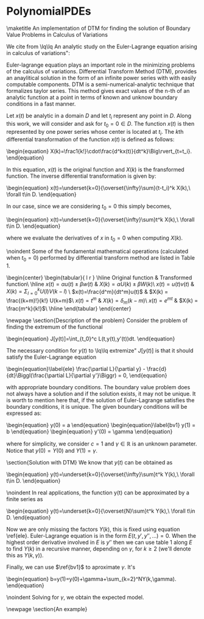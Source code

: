   # PolynomialPDEs
\maketitle
An implementation of DTM for finding the solution of Boundary Value Problems in Calculus of Variations

We cite from \lq\lq An analytic study on the Euler-Lagrange equation arising in calculus of variations":

Euler-lagrange equation plays an important role in the minimizing problems of the calculus of variations. Differential Transform Method (DTM), provides an anaylitical solution in the form of an infinite power series with with easily computable components. DTM is a semi-numerical-analytic technique that formalizes taylor series. This method gives exact values of the n-th of an analytic function at a point in terms of known and unknow boundary conditions in a fast manner.

Let $x(t)$ be analytic in a domain $D$ and let $t_i$ represent any point in $D$. Along this work, we will consider and ask for $t_0=0\in D$. The function $x(t)$ is then represented by one power series whose center is located at $t_i$. The $k$th differential transformation of the function $x(t)$ is defined as follows:


\begin{equation}
X(k)=\frac1{k!}\cdot\frac{d^kx(t)}{dt^k}\Big\rvert_{t=t_i}.
\end{equation}

In this equation, $x(t)$ is the original function and $X(k)$ is the fransformed function. The inverse differential transformation is given by:

\begin{equation}
x(t)=\underset{k=0}{\overset{\infty}\sum}(t-t_i)^k X(k),\ \forall t\in D.
\end{equation}

In our case, since we are considering $t_0=0$ this simply becomes,

\begin{equation}
x(t)=\underset{k=0}{\overset{\infty}\sum}t^k X(k),\ \forall t\in D.
\end{equation}

where we evaluate the derivatives of $x$ in $t_0=0$ when computing $X(k)$.

\noindent Some of the fundamental mathematical operations (calculated when $t_0=0$) performed by differential
transform method are listed in Table 1.

\begin{center}
\begin{tabular}{ l r }
\hline
  Original function & Transformed function\\
\hline
 $x(t) = \alpha u(t) \pm \beta w(t)$  &  $X(k) = \alpha U(k) \pm \beta W (k)$\\
 $x(t) = u(t)v(t)$   &  $X(k)=\Sigma_{l=0}^k U(l)V(k - l)$ \\
 $x(t)=\frac{d^m}{dt^m}u(t)$   &   $X(k) = \frac{(k+m)!}{k!} U(k+m)$\\
 $x(t) = t^m$   &   $X(k) = \delta_m(k - m)$\\
 $x(t) = e^{mt}$   &   $X(k) = \frac{m^k}{k!}$\\
 \hline
\end{tabular}
\end{center}

\newpage
\section{Description of the problem}
Consider the problem of finding the extremum of the functional

\begin{equation}
J[y(t)]=\int_{t_0}^c L(t,y(t),y'(t))dt.
\end{equation}

The necessary condition for $y(t)$ to \lq\lq extremize" $J[y(t)]$ is that it should satisfy the
Euler-Lagrange equation

\begin{equation}\label{ele}
\frac{\partial L}{\partial y} - \frac{d}{dt}\Biggl(\frac{\partial L}{\partial y'}\Biggr) = 0,
\end{equation}

with appropriate boundary conditions. The boundary value problem does not
always have a solution and if the solution exists, it may not be unique. It is worth to
mention here that, if the solution of Euler-Lagrange satisfies the boundary conditions,
it is unique. The given boundary conditions will be expressed as:

\begin{equation}
y(0) = a
\end{equation}
\begin{equation}\label{bv1}
 y(1) = b 
\end{equation}
\begin{equation}
y'(0) = \gamma
\end{equation}

where for simplicity, we consider $c=1$ and $\gamma\in\mathbb R$ is an unknown parameter. Notice that $y(0)=Y(0)$ and $Y(1)=\gamma$.

\section{Solution with DTM}
We know that $y(t)$ can be obtained as

\begin{equation}
y(t)=\underset{k=0}{\overset{\infty}\sum}t^k Y(k),\ \forall t\in D.
\end{equation}

\noindent In real applications, the function y(t) can be approximated by a finite series as

\begin{equation}
y(t)=\underset{k=0}{\overset{N}\sum}t^k Y(k),\ \forall t\in D.
\end{equation}

Now we are only missing the factors $Y(k)$, this is fixed using equation \ref{ele}. Euler-Lagrange equation is in the form $E(t,y',y'',\dots) = 0$. When the highest order derivative involved in $E$ is $y''$ then we can use table 1 along $E$ to find $Y(k)$ in a recursive manner, depending on $\gamma$, for $k\geq2$ (we'll denote this as $Y(k,\gamma)$).

Finally, we can use $\ref{bv1}$ to aproximate $\gamma$. It's

\begin{equation}
b=y(1)=y(0)+\gamma+\sum_{k=2}^NY(k,\gamma).
\end{equation}

\noindent Solving for $\gamma$, we obtain the expected model.

\newpage
\section{An example}
